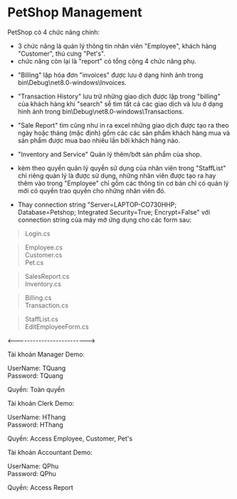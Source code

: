 # PetShop Management
PetShop có 4 chức năng chính:
- 3 chức năng là quản lý thông tin nhân viên "Employee", khách hàng "Customer", thú cưng "Pet's".
- chức năng còn lại là "report" có tổng cộng 4 chức năng phụ.
+ "Billing" lập hóa đơn "invoices" được lưu ở dạng hình ảnh trong bin\Debug\net8.0-windows\Invoices.

+ "Transaction History" lưu trữ những giao dịch được lập trong "billing" của khách hàng khi "search" sễ tìm tất cả các giao dịch và lưu ở dạng hình ảnh trong bin\Debug\net8.0-windows\Transactions.

+ "Sale Report" tìm cũng như in ra excel những giao dịch được tạo ra theo ngày hoặc tháng (mặc định) gồm các các sản phẩm khách hàng mua và sản phẩm được mua bao nhiêu lần bởi khách hàng nào.

+ "Inventory and Service" Quản lý thêm/bớt sản phẩm của shop.

* kèm theo quyền quản lý quyền sử dụng của nhân viên trong "StaffList" chỉ riêng quản lý là được sử dụng, những nhân viên được tạo ra hay thêm vào trong "Employee" chỉ gồm các thông tin cơ bản chỉ có quản lý mới có quyền trao quyền cho những nhân viên đó.

* Thay connection string "Server=LAPTOP-CO730HHP; Database=Petshop; Integrated Security=True; Encrypt=False" với connection string của máy mở ứng dụng cho các form sau:
> Login.cs

> Employee.cs </br>
> Customer.cs </br>
> Pet.cs </br>

> SalesReport.cs </br>
> Inventory.cs </br>

> Billing.cs </br>
> Transaction.cs </br>

> StaffList.cs </br>
> EditEmployeeForm.cs </br>

<------------------------->

Tài khoản Manager Demo:

UserName: TQuang </br>
Password: TQuang </br>

Quyền: Toàn quyền

Tài khoản Clerk Demo:

UserName: HThang </br>
Password: HThang </br>

Quyền: Access Employee, Customer, Pet's

Tài khoản Accountant Demo:

UserName: QPhu </br>
Password: QPhu </br>

Quyền: Access Report
